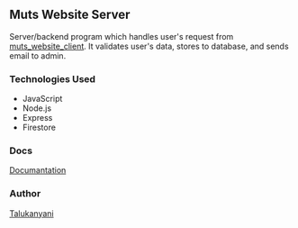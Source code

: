 ## Muts Website Server

Server/backend program which handles user's request from 
[muts_website_client](https://github.com/talukanyani/muts_website_client).
It validates user's data, stores to database, and sends email to admin.

### Technologies Used

- JavaScript
- Node.js
- Express
- Firestore

### Docs
[Documantation](https://github.com/talukanyani/muts_website_server/tree/master/docs)

### Author
[Talukanyani](https://github.com/talukanyani)
